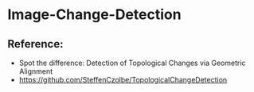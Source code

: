 # Image-Change-Detection



## Reference:
- Spot the difference: Detection of Topological Changes via Geometric Alignment
- https://github.com/SteffenCzolbe/TopologicalChangeDetection
